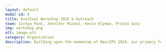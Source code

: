 ```yaml
---
layout: default
modal-id: 6
title: EvalEval Workshop 2025 & Outreach
team: Icchya Pant, Jennifer Mickel, Kevin Klyman, Prajna Soni
img: workshop.png
alt: image-alt
category: Organization
description: Building upon the momentum of NeurIPS 2024, our primary focus is to strategically plan our engagement with a major annual academic venue, likely NeurIPS, to showcase high-quality research and technical contributions. In parallel, we aim to cultivate a QueerInAI-esque presence at other relevant venues by organizing social events and short talks to broaden our reach and foster community engagement. Complementing these outreach efforts, we will also pursue active research engagements and develop centralised resources to support our community.
---
```

